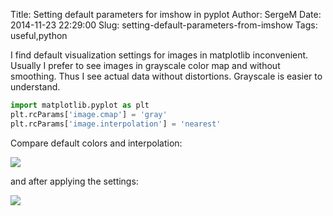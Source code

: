 Title: Setting default parameters for imshow in pyplot
Author: SergeM
Date: 2014-11-23 22:29:00
Slug: setting-default-parameters-from-imshow
Tags: useful,python



I find default visualization settings for images in matplotlib inconvenient.
Usually I prefer to see images in grayscale color map and without smoothing.
Thus I see actual data without distortions. Grayscale is easier to understand.

```python
import matplotlib.pyplot as plt
plt.rcParams['image.cmap'] = 'gray'
plt.rcParams['image.interpolation'] = 'nearest'
```

Compare default colors and interpolation:

<img src="{filename}/2014/11/images/img_default.png">

and after applying the settings:

<img src="{filename}/2014/11/images/img_gray.png">
